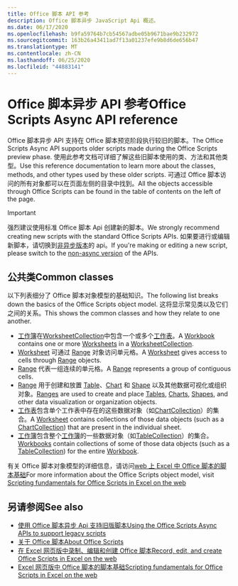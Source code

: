 ```yaml
---
title: Office 脚本 API 参考
description: Office 脚本异步 JavaScript Api 概述。
ms.date: 06/17/2020
ms.openlocfilehash: b9fa59764b7cb54567adbe05b9671bae9b232972
ms.sourcegitcommit: 163b26a43411ad7f13a01237efe9b8d6de656b47
ms.translationtype: MT
ms.contentlocale: zh-CN
ms.lasthandoff: 06/25/2020
ms.locfileid: "44883141"
---
```

# <a name="office-scripts-async-api-reference"></a><span data-ttu-id="057b4-103">Office 脚本异步 API 参考</span><span class="sxs-lookup"><span data-stu-id="057b4-103">Office Scripts Async API reference</span></span>

<span data-ttu-id="057b4-104">Office 脚本异步 API 支持在 Office 脚本预览阶段执行较旧的脚本。</span><span class="sxs-lookup"><span data-stu-id="057b4-104">The Office Scripts Async API supports older scripts made during the Office Scripts preview phase.</span></span> <span data-ttu-id="057b4-105">使用此参考文档可详细了解这些旧脚本使用的类、方法和其他类型。</span><span class="sxs-lookup"><span data-stu-id="057b4-105">Use this reference documentation to learn more about the classes, methods, and other types used by these older scripts.</span></span> <span data-ttu-id="057b4-106">可通过 Office 脚本访问的所有对象都可以在页面左侧的目录中找到。</span><span class="sxs-lookup"><span data-stu-id="057b4-106">All the objects accessible through Office Scripts can be found in the table of contents on the left of the page.</span></span>

> [!IMPORTANT]
> <span data-ttu-id="057b4-107">强烈建议使用标准 Office 脚本 Api 创建新的脚本。</span><span class="sxs-lookup"><span data-stu-id="057b4-107">We strongly recommend creating new scripts with the standard Office Scripts APIs.</span></span> <span data-ttu-id="057b4-108">如果要进行或编辑新脚本，请切换到[非异步版本](?view=office-scripts)的 api。</span><span class="sxs-lookup"><span data-stu-id="057b4-108">If you're making or editing a new script, please switch to the [non-async version](?view=office-scripts) of the APIs.</span></span>

## <a name="common-classes"></a><span data-ttu-id="057b4-109">公共类</span><span class="sxs-lookup"><span data-stu-id="057b4-109">Common classes</span></span>

<span data-ttu-id="057b4-110">以下列表细分了 Office 脚本对象模型的基础知识。</span><span class="sxs-lookup"><span data-stu-id="057b4-110">The following list breaks down the basics of the Office Scripts object model.</span></span> <span data-ttu-id="057b4-111">这将显示常见类以及它们之间的关系。</span><span class="sxs-lookup"><span data-stu-id="057b4-111">This shows the common classes and how they relate to one another.</span></span>

- <span data-ttu-id="057b4-112">[工作簿](/javascript/api/office-scripts/excel/excelscript.workbook)在[WorksheetCollection](/javascript/api/office-scripts/excel/excelscript.worksheetcollection)中包含一个或多个[工作表](/javascript/api/office-scripts/excel/excelscript.worksheet)。</span><span class="sxs-lookup"><span data-stu-id="057b4-112">A [Workbook](/javascript/api/office-scripts/excel/excelscript.workbook) contains one or more [Worksheets](/javascript/api/office-scripts/excel/excelscript.worksheet) in a [WorksheetCollection](/javascript/api/office-scripts/excel/excelscript.worksheetcollection).</span></span>
- <span data-ttu-id="057b4-113">[Worksheet](/javascript/api/office-scripts/excel/excelscript.worksheet) 可通过 [Range](/javascript/api/office-scripts/excel/excelscript.range) 对象访问单元格。</span><span class="sxs-lookup"><span data-stu-id="057b4-113">A [Worksheet](/javascript/api/office-scripts/excel/excelscript.worksheet) gives access to cells through [Range](/javascript/api/office-scripts/excel/excelscript.range) objects.</span></span>
- <span data-ttu-id="057b4-114">[Range](/javascript/api/office-scripts/excel/excelscript.range) 代表一组连续的单元格。</span><span class="sxs-lookup"><span data-stu-id="057b4-114">A [Range](/javascript/api/office-scripts/excel/excelscript.range) represents a group of contiguous cells.</span></span>
- <span data-ttu-id="057b4-115">[Range](/javascript/api/office-scripts/excel/excelscript.range) 用于创建和放置 [Table](/javascript/api/office-scripts/excel/excelscript.table)、[Chart](/javascript/api/office-scripts/excel/excelscript.chart) 和 [Shape](/javascript/api/office-scripts/excel/excelscript.shape) 以及其他数据可视化或组织对象。</span><span class="sxs-lookup"><span data-stu-id="057b4-115">[Ranges](/javascript/api/office-scripts/excel/excelscript.range) are used to create and place [Tables](/javascript/api/office-scripts/excel/excelscript.table), [Charts](/javascript/api/office-scripts/excel/excelscript.chart), [Shapes](/javascript/api/office-scripts/excel/excelscript.shape), and other data visualization or organization objects.</span></span>
- <span data-ttu-id="057b4-116">[工作表](/javascript/api/office-scripts/excel/excelscript.worksheet)包含单个工作表中存在的这些数据对象（如[ChartCollection](/javascript/api/office-scripts/excel/excelscript.chartcollection)）的集合。</span><span class="sxs-lookup"><span data-stu-id="057b4-116">A [Worksheet](/javascript/api/office-scripts/excel/excelscript.worksheet) contains collections of those data objects (such as a [ChartCollection](/javascript/api/office-scripts/excel/excelscript.chartcollection)) that are present in the individual sheet.</span></span>
- <span data-ttu-id="057b4-117">[工作簿](/javascript/api/office-scripts/excel/excelscript.workbook)包含整个[工作簿](/javascript/api/office-scripts/excel/excelscript.workbook)的一些数据对象（如[TableCollection](/javascript/api/office-scripts/excel/excelscript.tablecollection)）的集合。</span><span class="sxs-lookup"><span data-stu-id="057b4-117">[Workbooks](/javascript/api/office-scripts/excel/excelscript.workbook) contain collections of some of those data objects (such as a [TableCollection](/javascript/api/office-scripts/excel/excelscript.tablecollection)) for the entire [Workbook](/javascript/api/office-scripts/excel/excelscript.workbook).</span></span>

<span data-ttu-id="057b4-118">有关 Office 脚本对象模型的详细信息，请访问[web 上 Excel 中 Office 脚本的脚本基础](/office/dev/scripts/develop/scripting-fundamentals)</span><span class="sxs-lookup"><span data-stu-id="057b4-118">For more information about the Office Scripts object model, visit [Scripting fundamentals for Office Scripts in Excel on the web](/office/dev/scripts/develop/scripting-fundamentals)</span></span>

## <a name="see-also"></a><span data-ttu-id="057b4-119">另请参阅</span><span class="sxs-lookup"><span data-stu-id="057b4-119">See also</span></span>

- [<span data-ttu-id="057b4-120">使用 Office 脚本异步 Api 支持旧版脚本</span><span class="sxs-lookup"><span data-stu-id="057b4-120">Using the Office Scripts Async APIs to support legacy scripts</span></span>](/office/dev/scripts/develop/excel-async-model)
- [<span data-ttu-id="057b4-121">关于 Office 脚本</span><span class="sxs-lookup"><span data-stu-id="057b4-121">About Office Scripts</span></span>](/office/dev/scripts/overview/excel)
- [<span data-ttu-id="057b4-122">在 Excel 网页版中录制、编辑和创建 Office 脚本</span><span class="sxs-lookup"><span data-stu-id="057b4-122">Record, edit, and create Office Scripts in Excel on the web</span></span>](/office/dev/scripts/tutorials/excel-tutorial)
- [<span data-ttu-id="057b4-123">Excel 网页版中 Office 脚本的脚本基础</span><span class="sxs-lookup"><span data-stu-id="057b4-123">Scripting fundamentals for Office Scripts in Excel on the web</span></span>](/office/dev/scripts/develop/scripting-fundamentals)
